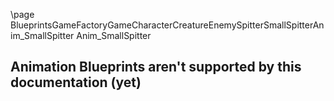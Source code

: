 \page BlueprintsGameFactoryGameCharacterCreatureEnemySpitterSmallSpitterAnim_SmallSpitter Anim_SmallSpitter
## Animation Blueprints aren't supported by this documentation (yet)
